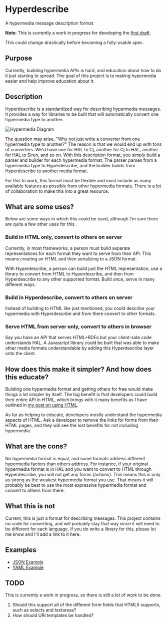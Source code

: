 Hyperdescribe
=============

A hypermedia message description format.

**Note**: This is currently a work in progress for developing the [first draft](https://github.com/smizell/hyperdescribe/blob/master/hyperdescribe-draft.md).

This could change drastically before becoming a fully-usable spec.

## Purpose

Currently, building hypermedia APIs is hard, and education about how to do it just starting to spread. The goal of this project is to making hypermedia easier and help improve education about it.

## Description

Hyperdescribe is a standardized way for describing hypermedia messages. It provides a way for libraries to be built that will automatically convert one hypermedia type to another. 

![Hypermedia Diagram](https://github.com/smizell/hyperdescribe/raw/master/files/img/hyperdescribe.png)

The question may arise, "Why not just write a converter from one hypermedia type to another?" The reason is that we would end up with tons of converters. We'd have one for HAL to Cj, another for Cj to HAL, another for HAL to Siren, and so on. With this description format, you simply build a parser and builder for each hypermedia format. The parser parses from a hypermedia type to Hyperdescribe, and the builder builds from Hyperdescribe to another media format. 

For this to work, this format must be flexible and must include as many available features as possible from other hypermedia formats. There is a lot of collaboration to make this into a great resource.

## What are some uses?

Below are some ways in which this could be used, although I'm sure there are quite a few other uses for this.

### Build in HTML only, convert to others on server

Currently, in most frameworks, a person must build separate representations for each format they want to serve from their API. This means creating an HTML and then serializing to a JSON format. 

With Hyperdescribe, a person can build just the HTML representation, use a library to convert from HTML to Hyperdescribe, and then from Hyperdescribe to any other supported format. Build once, serve in many different ways.

### Build in Hyperdescribe, convert to others on server

Instead of building to HTML like just mentioned, you could describe your hypermedia with Hyperdescribe and from there convert to other formats.

### Serve HTML from server only, convert to others in browser

Say you have an API that serves HTML+RDFa but your client-side code understands HAL. A Javascript library could be built that was able to make other media formats understandable by adding this Hyperdescribe layer onto the client. 

## How does this make it simpler? And how does this educate?

Building one hypermedia format and getting others for free would make things a lot simpler by itself. The big benefit is that developers could build their entire API in HTML, which brings with it many benefits as I have outlined in [my post on using HTML](http://smizell.com/weblog/2014/html-hypermedia-api-decoupled-ui.html).

As far as helping to educate, developers mostly understand the hypermedia aspects of HTML. Ask a developer to remove the links for forms from their HTML pages, and they will see the lost benefits for not including hypermedia.

## What are the cons?

No hypermedia format is equal, and some formats address different hypermedia factors than others address. For instance, if your original hypermedia format is in HAL and you want to convert to HTML through Hyperdescribe, you will not get any forms (actions). This means this is only as strong as the weakest hypermedia format you use. That means it will probably be best to use the most expressive hypermedia format and convert to others from there.

## What this is not

Current, this is just a format for describing messages. This project contains no code for converting, and will probably stay that way since it will need to be different for each language. If you do write a library for this, please let me know and I'll add a link to it here.

## Examples

* [JSON Example](https://github.com/smizell/hyperdescribe/blob/master/examples/top-players.json)
* [YAML Example](https://github.com/smizell/hyperdescribe/blob/master/examples/top-players.yaml)

## TODO

This is currently a work in progress, so there is still a lot of work to be done.

1. Should this support all of the different form fields that HTML5 supports, such as selects and textareas?
2. How should URI templates be handled?
